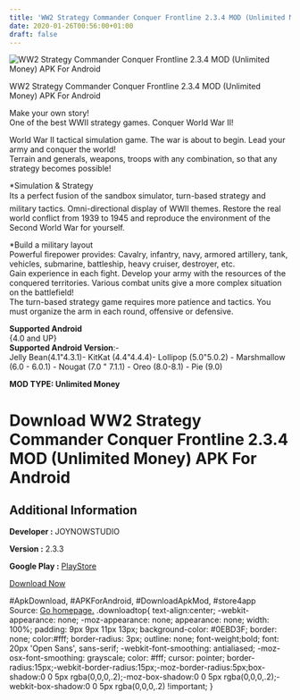 ```yaml
---
title: 'WW2 Strategy Commander Conquer Frontline 2.3.4 MOD (Unlimited Money) APK For Android'
date: 2020-01-26T00:56:00+01:00
draft: false
---
```


![WW2 Strategy Commander Conquer Frontline 2.3.4 MOD (Unlimited Money) APK For Android](https://i2.wp.com/apkhome.net/wp-content/uploads/2020/01/WW2-Strategy-Commander-Conquer-Frontline-2.3.4-MOD-Unlimited-Money.png "WW2 Strategy Commander Conquer Frontline 2.3.4 MOD (Unlimited Money) APK For Android")

  

WW2 Strategy Commander Conquer Frontline 2.3.4 MOD (Unlimited Money) APK For Android

Make your own story!  
One of the best WWII strategy games. Conquer World War II!

World War II tactical simulation game. The war is about to begin. Lead your army and conquer the world!  
Terrain and generals, weapons, troops with any combination, so that any strategy becomes possible!

\*Simulation & Strategy  
Its a perfect fusion of the sandbox simulator, turn-based strategy and military tactics. Omni-directional display of WWII themes. Restore the real world conflict from 1939 to 1945 and reproduce the environment of the Second World War for yourself.

\*Build a military layout  
Powerful firepower provides: Cavalry, infantry, navy, armored artillery, tank, vehicles, submarine, battleship, heavy cruiser, destroyer, etc.  
Gain experience in each fight. Develop your army with the resources of the conquered territories. Various combat units give a more complex situation on the battlefield!  
The turn-based strategy game requires more patience and tactics. You must organize the arm in each round, offensive or defensive.

**Supported Android**  
{4.0 and UP}  
**Supported Android Version**:-  
Jelly Bean(4.1"4.3.1)- KitKat (4.4"4.4.4)- Lollipop (5.0"5.0.2) - Marshmallow (6.0 - 6.0.1) - Nougat (7.0 " 7.1.1) - Oreo (8.0-8.1) - Pie (9.0)

**MOD TYPE: Unlimited Money**

Download WW2 Strategy Commander Conquer Frontline 2.3.4 MOD (Unlimited Money) APK For Android
=============================================================================================

Additional Information
----------------------

**Developer :** JOYNOWSTUDIO

**Version :** 2.3.3

**Google Play :** [PlayStore](https://play.google.com/store/apps/details?id=com.joynow.strategy.ww2)

  

[Download Now](https://store4app.co/post/ww2-strategy-commander-conquer-frontline-2-3-4-mod-unlimited-money-apk-for-android_1579972651)

  
#ApkDownload, #APKForAndroid, #DownloadApkMod, #store4app  
Source: [Go homepage.](https://store4app.co/post/ww2-strategy-commander-conquer-frontline-2-3-4-mod-unlimited-money-apk-for-android_1579972651) .downloadtop{ text-align:center; -webkit-appearance: none; -moz-appearance: none; appearance: none; width: 100%; padding: 9px 9px 11px 13px; background-color: #0EBD3F; border: none; color:#fff; border-radius: 3px; outline: none; font-weight;bold; font: 20px 'Open Sans', sans-serif; -webkit-font-smoothing: antialiased; -moz-osx-font-smoothing: grayscale; color: #fff; cursor: pointer; border-radius:15px;-webkit-border-radius:15px;-moz-border-radius:5px;box-shadow:0 0 5px rgba(0,0,0,.2);-moz-box-shadow:0 0 5px rgba(0,0,0,.2);-webkit-box-shadow:0 0 5px rgba(0,0,0,.2) !important; }